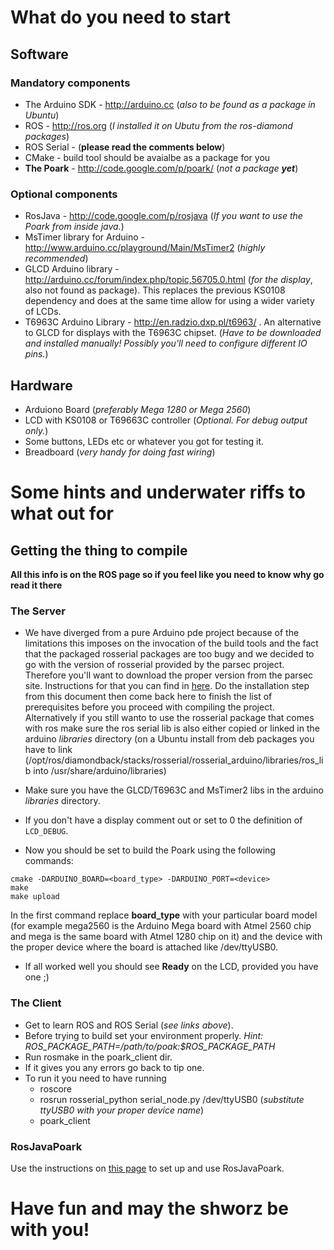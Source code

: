 # What do you need to start #

## Software ##

### Mandatory components ###

  * The Arduino SDK - http://arduino.cc (_also to be found as a package in Ubuntu_)
  * ROS - http://ros.org (_I installed it on Ubutu from the ros-diamond packages_)
  * ROS Serial - (**please read the comments below**)
  * CMake - build tool should be avaialbe as a package for you
  * **The Poark** - http://code.google.com/p/poark/ (_not a package **yet**_)

### Optional components ###

  * RosJava - http://code.google.com/p/rosjava (_If you want to use the Poark from inside java._)
  * MsTimer library for Arduino - http://www.arduino.cc/playground/Main/MsTimer2 (_highly recommended_)
  * GLCD Arduino library - http://arduino.cc/forum/index.php/topic,56705.0.html (_for the display_, also not found as package).  This replaces the previous KS0108 dependency and does at the same time allow for using a wider variety of LCDs.
  * T6963C Arduino Library - http://en.radzio.dxp.pl/t6963/ . An alternative to GLCD for displays with the T6963C chipset. (_Have to be downloaded and installed manually! Possibly you'll need to configure different IO pins._)

## Hardware ##

  * Arduiono Board (_preferably Mega 1280 or Mega 2560_)
  * LCD with KS0108 or T69663C controller (_Optional. For debug output only._)
  * Some buttons, LEDs etc or whatever you got for testing it.
  * Breadboard (_very handy for doing fast wiring_)

# Some hints and underwater riffs to what out for #

## Getting the thing to compile ##
**All this info is on the ROS page so if you feel like you need to know why go read it there**

### The Server ###

  * We have diverged from a pure Arduino pde project because of the limitations this imposes on the invocation of the build tools and the fact that the packaged rosserial packages are too bugy and we decided to go with the version of rosserial provided by the parsec project. Therefore you'll want to download the proper version from the parsec site. Instructions for that you can find in [here](http://code.google.com/p/poark/wiki/ParsecRosserial). Do the installation step from this document then come back here to finish the list of prerequisites before you proceed with compiling the project. Alternatively if you still wanto to use the rosserial package that comes with ros make sure the ros serial lib is also either copied or linked in the arduino _libraries_ directory (on a Ubuntu install from deb packages you have to link (/opt/ros/diamondback/stacks/rosserial/rosserial\_arduino/libraries/ros\_lib into /usr/share/arduino/libraries)

  * Make sure you have the GLCD/T6963C and MsTimer2 libs in the arduino _libraries_ directory.

  * If you don't have a display comment out or set to 0 the definition of `LCD_DEBUG`.

  * Now you should be set to build the Poark using the following commands:
```
cmake -DARDUINO_BOARD=<board_type> -DARDUINO_PORT=<device>
make
make upload
```

In the first command replace **board\_type** with your particular board model (for example mega2560 is the Arduino Mega board with Atmel 2560 chip and mega is the same board with Atmel 1280 chip on it) and the device with the proper device where the board is attached like /dev/ttyUSB0.
  * If all worked well you should see **Ready** on the LCD, provided you have one ;)

### The Client ###

  * Get to learn ROS and ROS Serial (_see links above_).
  * Before trying to build set your environment properly. _Hint: ROS\_PACKAGE\_PATH=/path/to/poak:$ROS\_PACKAGE\_PATH_
  * Run rosmake in the poark\_client dir.
  * If it gives you any errors go back to tip one.
  * To run it you need to have running
    * roscore
    * rosrun rosserial\_python serial\_node.py /dev/ttyUSB0 (_substitute ttyUSB0 with your proper device name_)
    * poark\_client

### RosJavaPoark ###

Use the instructions on [this page](http://code.google.com/p/poark/wiki/RosJavaPoark) to set up and use RosJavaPoark.

# Have fun and may the shworz be with you! #